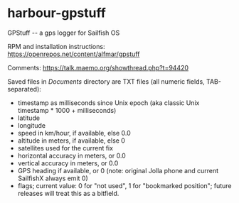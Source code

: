 harbour-gpstuff
===============

GPStuff -- a gps logger for Sailfish OS

RPM and installation instructions: https://openrepos.net/content/alfmar/gpstuff

Comments: https://talk.maemo.org/showthread.php?t=94420

Saved files in *Documents* directory are TXT files (all numeric fields, TAB-separated):
* timestamp as milliseconds since Unix epoch (aka classic Unix timestamp * 1000 + milliseconds)
* latitude
* longitude
* speed in km/hour, if available, else 0.0
* altitude in meters, if available, else 0
* satellites used for the current fix
* horizontal accuracy in meters, or 0.0
* vertical accuracy in meters, or 0.0
* GPS heading if available, or 0 (note: original Jolla phone and current SailfishX always emit 0)
* flags; current value: 0 for "not used", 1 for "bookmarked position"; future releases will treat this as a bitfield.
